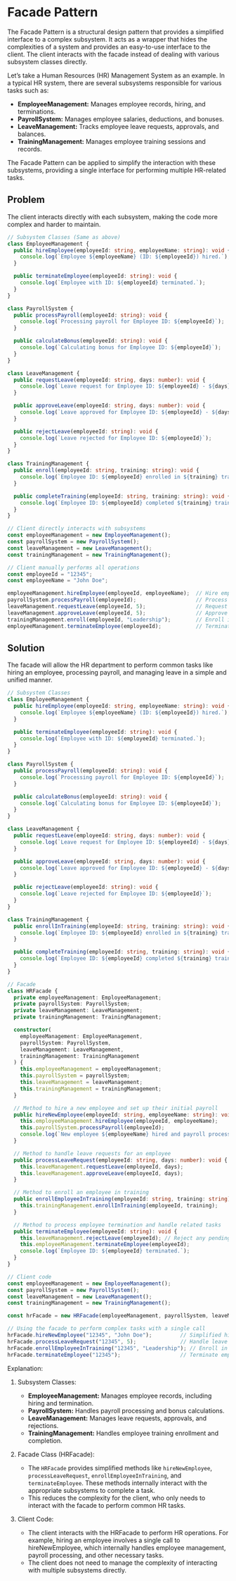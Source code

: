 # Facade Pattern

The Facade Pattern is a structural design pattern that provides a simplified interface to a complex subsystem. It acts as a wrapper that hides the complexities of a system and provides an easy-to-use interface to the client. The client interacts with the facade instead of dealing with various subsystem classes directly.

Let’s take a Human Resources (HR) Management System as an example. In a typical HR system, there are several subsystems responsible for various tasks such as:

- **EmployeeManagement:** Manages employee records, hiring, and terminations.
- **PayrollSystem:** Manages employee salaries, deductions, and bonuses.
- **LeaveManagement:** Tracks employee leave requests, approvals, and balances.
- **TrainingManagement:** Manages employee training sessions and records.

The Facade Pattern can be applied to simplify the interaction with these subsystems, providing a single interface for performing multiple HR-related tasks.

## Problem

The client interacts directly with each subsystem, making the code more complex and harder to maintain.

```ts
// Subsystem Classes (Same as above)
class EmployeeManagement {
  public hireEmployee(employeeId: string, employeeName: string): void {
    console.log(`Employee ${employeeName} (ID: ${employeeId}) hired.`);
  }

  public terminateEmployee(employeeId: string): void {
    console.log(`Employee with ID: ${employeeId} terminated.`);
  }
}

class PayrollSystem {
  public processPayroll(employeeId: string): void {
    console.log(`Processing payroll for Employee ID: ${employeeId}`);
  }

  public calculateBonus(employeeId: string): void {
    console.log(`Calculating bonus for Employee ID: ${employeeId}`);
  }
}

class LeaveManagement {
  public requestLeave(employeeId: string, days: number): void {
    console.log(`Leave request for Employee ID: ${employeeId} - ${days} days.`);
  }

  public approveLeave(employeeId: string, days: number): void {
    console.log(`Leave approved for Employee ID: ${employeeId} - ${days} days.`);
  }

  public rejectLeave(employeeId: string): void {
    console.log(`Leave rejected for Employee ID: ${employeeId}`);
  }
}

class TrainingManagement {
  public enroll(employeeId: string, training: string): void {
    console.log(`Employee ID: ${employeeId} enrolled in ${training} training.`);
  }

  public completeTraining(employeeId: string, training: string): void {
    console.log(`Employee ID: ${employeeId} completed ${training} training.`);
  }
}

// Client directly interacts with subsystems
const employeeManagement = new EmployeeManagement();
const payrollSystem = new PayrollSystem();
const leaveManagement = new LeaveManagement();
const trainingManagement = new TrainingManagement();

// Client manually performs all operations
const employeeId = "12345";
const employeeName = "John Doe";

employeeManagement.hireEmployee(employeeId, employeeName);  // Hire employee
payrollSystem.processPayroll(employeeId);                   // Process payroll
leaveManagement.requestLeave(employeeId, 5);                // Request leave
leaveManagement.approveLeave(employeeId, 5);                // Approve leave
trainingManagement.enroll(employeeId, "Leadership");        // Enroll in training
employeeManagement.terminateEmployee(employeeId);           // Terminate employee
```

## Solution

The facade will allow the HR department to perform common tasks like hiring an employee, processing payroll, and managing leave in a simple and unified manner.

```ts
// Subsystem Classes
class EmployeeManagement {
  public hireEmployee(employeeId: string, employeeName: string): void {
    console.log(`Employee ${employeeName} (ID: ${employeeId}) hired.`);
  }

  public terminateEmployee(employeeId: string): void {
    console.log(`Employee with ID: ${employeeId} terminated.`);
  }
}

class PayrollSystem {
  public processPayroll(employeeId: string): void {
    console.log(`Processing payroll for Employee ID: ${employeeId}`);
  }

  public calculateBonus(employeeId: string): void {
    console.log(`Calculating bonus for Employee ID: ${employeeId}`);
  }
}

class LeaveManagement {
  public requestLeave(employeeId: string, days: number): void {
    console.log(`Leave request for Employee ID: ${employeeId} - ${days} days.`);
  }

  public approveLeave(employeeId: string, days: number): void {
    console.log(`Leave approved for Employee ID: ${employeeId} - ${days} days.`);
  }

  public rejectLeave(employeeId: string): void {
    console.log(`Leave rejected for Employee ID: ${employeeId}`);
  }
}

class TrainingManagement {
  public enrollInTraining(employeeId: string, training: string): void {
    console.log(`Employee ID: ${employeeId} enrolled in ${training} training.`);
  }

  public completeTraining(employeeId: string, training: string): void {
    console.log(`Employee ID: ${employeeId} completed ${training} training.`);
  }
}

// Facade
class HRFacade {
  private employeeManagement: EmployeeManagement;
  private payrollSystem: PayrollSystem;
  private leaveManagement: LeaveManagement;
  private trainingManagement: TrainingManagement;

  constructor(
    employeeManagement: EmployeeManagement,
    payrollSystem: PayrollSystem,
    leaveManagement: LeaveManagement,
    trainingManagement: TrainingManagement
  ) {
    this.employeeManagement = employeeManagement;
    this.payrollSystem = payrollSystem;
    this.leaveManagement = leaveManagement;
    this.trainingManagement = trainingManagement;
  }

  // Method to hire a new employee and set up their initial payroll
  public hireNewEmployee(employeeId: string, employeeName: string): void {
    this.employeeManagement.hireEmployee(employeeId, employeeName);
    this.payrollSystem.processPayroll(employeeId);
    console.log(`New employee ${employeeName} hired and payroll processed.`);
  }

  // Method to handle leave requests for an employee
  public processLeaveRequest(employeeId: string, days: number): void {
    this.leaveManagement.requestLeave(employeeId, days);
    this.leaveManagement.approveLeave(employeeId, days);
  }

  // Method to enroll an employee in training
  public enrollEmployeeInTraining(employeeId: string, training: string): void {
    this.trainingManagement.enrollInTraining(employeeId, training);
  }

  // Method to process employee termination and handle related tasks
  public terminateEmployee(employeeId: string): void {
    this.leaveManagement.rejectLeave(employeeId); // Reject any pending leave requests
    this.employeeManagement.terminateEmployee(employeeId);
    console.log(`Employee ID: ${employeeId} terminated.`);
  }
}

// Client code
const employeeManagement = new EmployeeManagement();
const payrollSystem = new PayrollSystem();
const leaveManagement = new LeaveManagement();
const trainingManagement = new TrainingManagement();

const hrFacade = new HRFacade(employeeManagement, payrollSystem, leaveManagement, trainingManagement);

// Using the facade to perform complex tasks with a single call
hrFacade.hireNewEmployee("12345", "John Doe");         // Simplified hiring and payroll processing
hrFacade.processLeaveRequest("12345", 5);              // Handle leave request and approval
hrFacade.enrollEmployeeInTraining("12345", "Leadership"); // Enroll in training
hrFacade.terminateEmployee("12345");                   // Terminate employee and reject leave requests
```

Explanation:

1. Subsystem Classes:

    - **EmployeeManagement:** Manages employee records, including hiring and termination.
    - **PayrollSystem:** Handles payroll processing and bonus calculations.
    - **LeaveManagement:** Manages leave requests, approvals, and rejections.
    - **TrainingManagement:** Handles employee training enrollment and completion.

2. Facade Class (HRFacade):

    - The `HRFacade` provides simplified methods like `hireNewEmployee`, `processLeaveRequest`, `enrollEmployeeInTraining`, and `terminateEmployee`. These methods internally interact with the appropriate subsystems to complete a task.
    - This reduces the complexity for the client, who only needs to interact with the facade to perform common HR tasks.

3. Client Code:

    - The client interacts with the HRFacade to perform HR operations. For example, hiring an employee involves a single call to hireNewEmployee, which internally handles employee management, payroll processing, and other necessary tasks.
    - The client does not need to manage the complexity of interacting with multiple subsystems directly.
